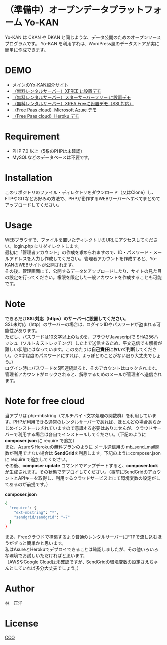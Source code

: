 # （準備中）オープンデータプラットフォーム Yo-KAN
Yo-KAN は CKAN や DKAN と同じような、データ公開のためのオープンソースプログラムです。
Yo-KAN を利用すれば、WordPress風のデータストアが実に簡単に作成できます。
 
# DEMO
* <a href="https://www.mirko.jp/yo-kan/" target="_blank">メインのYo-KAN紹介サイト</a><br>
* <a href="http://yokan.php.xdomain.jp/" target="_blank">（無料レンタルサーバー）XFREE に設置デモ</a><br>
* <a href="http://yokan.starfree.jp/" target="_blank">（無料レンタルサーバー）スターサーバーフリー に設置デモ</a><br>
* <a href="https://ss1.xrea.com/yookan.s1010.xrea.com/" target="_blank">（無料レンタルサーバー）XREA Freeに設置デモ（SSL対応）</a><br>
* <a href="https://yo-kan.herokuapp.com/" target="_blank">（Free Paas cloud）Microsoft Azure デモ</a><br>
* <a href="" target="_blank">（Free Paas cloud）Heroku デモ</a><br>
 
# Requirement
* PHP 7.0 以上（5系のPHPは未確認）
* MySQLなどのデータベースは不要です。
 
# Installation
このリポジトリのファイル・ディレクトリをダウンロード（又はClone）し、FTPやGITなどお好みの方法で、PHPが動作するWEBサーバーへすべてまとめてアップロードしてください。

# Usage
WEBブラウザで、ファイルを置いたディレクトリのURLにアクセスしてください。login.php にリダイレクトします。<br>
最初に「管理者アカウント」の作成を求められますので、ID・パスワード・メールアドレスを入力し作成してください。
管理者アカウントを作成すると、Yo-KANのWEBサイトが公開されます。<br>
その後、管理画面にて、公開するデータをアップロードしたり、サイトの見た目の設定を行ってください。権限を限定した一般アカウントを作成することも可能です。
 
# Note
できるだけ<b>SSL対応（https）のサーバーに設置してください</b>。<br>
SSL未対応（http）のサーバーの場合は、ログインIDやパスワードが盗まれる可能性があります。<br>
ただし、パスワードは10文字以上のものを、ブラウザJavascriptで SHA256ハッシュ（ソルト＆ストレッチング）した上で送信するため、平文送信でも解析が難しい状態にはなっています。このあたりは<b>自己責任において判断</b>してください。（20字程度のパスワードにすれば、よっぽどのことがない限り大丈夫でしょう。）<br>
ログイン時にパスワードを5回連続誤ると、そのアカウントはロックされます。管理者アカウントがロックされると、解除するためのメールが管理者へ送信されます。

# Note for free cloud
当アプリは php-mbstring（マルチバイト文字処理の関数群）を利用しています。PHPが利用できる通常のレンタルサーバーであれば、ほとんどの場合あらかじめインストールされていますので意識する必要はありませんが、クラウドサーバーで利用する場合は各自でインストールしてください。（下記のように **composer.json** に require で追加）<br>
また、AzureやHerokuの無料プランのように メール送信用の mb_send_mail関数が利用できない場合は **SendGrid**を利用します。下記のようにcomposer.json に require で追加してください。<br>
その後、**composer update** コマンドでアップデートすると、**composer.lock** が生成されます。その状態でデプロイしてください。（事前にSendGridのアカウントとAPIキーを取得し、利用するクラウドサービス上にて環境変数の設定がしてあるのが前提です。）

**composer.json**
```bash
{
  "require": {
    "ext-mbstring": "*",
    "sendgrid/sendgrid": "~7"
  }
}
```
まあ、Freeクラウドで構築するより普通のレンタルサーバーにFTPで流し込むほうがずっと簡単かと思います。<br>
私はAsureとHerokuでデプロイできることは確認しましたが、その他いろいろな環境でお試しいただければと思います。<br>
（AWSやGoogle Cloudは未確認ですが、SendGridの環境変数の設定さえちゃんとしていれば多分大丈夫でしょう。）

# Author
林　正洋
 
# License
[CCO](https://creativecommons.org/publicdomain/zero/1.0/deed.ja)




